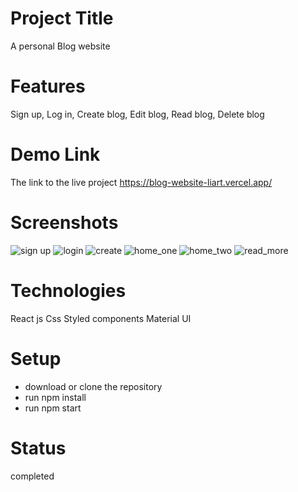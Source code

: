 # Project Title

A personal Blog website

# Features

Sign up, 
Log in,
Create blog,
Edit blog,
Read blog,
Delete blog

# Demo Link

The link to the live project https://blog-website-liart.vercel.app/

# Screenshots

![sign up](https://user-images.githubusercontent.com/63726675/205632176-535e2a7f-74b9-4e81-be95-e5c35df1ddb6.png)
![login](https://user-images.githubusercontent.com/63726675/205632193-9ef72b88-8231-43d5-8192-df2691cb579c.png)
![create](https://user-images.githubusercontent.com/63726675/205632212-0111e601-e09c-43f6-81cc-89b876311d52.png)
![home_one](https://user-images.githubusercontent.com/63726675/205632226-c15fa7d0-d06b-48a1-b4d5-54fb83b1040a.png)
![home_two](https://user-images.githubusercontent.com/63726675/205632241-54ba0cc9-e9fb-4c9e-b073-2b8b430382c3.png)
![read_more](https://user-images.githubusercontent.com/63726675/205632275-6aa09202-a712-400d-9e73-5746a99a0f80.png)

# Technologies

React js
Css
Styled components
Material UI

# Setup

* download or clone the repository
* run npm install
* run npm start

# Status

completed
